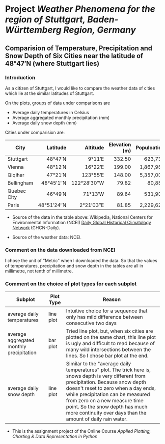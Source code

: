 # Project *Weather Phenomena for the region of Stuttgart, Baden-Württemberg Region, Germany*

## Comparision of Temperature, Precipitation and Snow Depth of Six Cities near the latitude of 48°47′N (where Stuttgart lies)

### Introduction

As a citizen of Stuttgart, I would like to compare the weather data of cities which lie at the similar latitudes of Stuttgart. 

On the plots, groups of data under comparisons are

* Average daily temperatures in Celsius
* Average aggregated monthly precipitation (mm)
* Average daily snow depth (mm)


Cities under comparision are: 

City | Latitude | Altitude | Elevation (m) | Populoation | Country
-----|---------:|---------:|----------:|-----------:|-----------|
Stuttgart | 48°47′N  | 9°11′E | 332.50 | 623,738 | Germany
Vienna | 48°12′N | 16°22′E | 199.00  | 1,867,960 | Austria
Qiqihar | 47°21′N | 123°55′E |  148.00  | 5,357,003 | China
Bellingham | 48°45′1″N | 122°28′30″W | 79.82  | 80,885 | USA
Quebec City | 46°49′N | 71°13′W | 89.64   | 531,902 | Canada
Paris | 48°51′24″N | 2°21′03″E |  81.85  |  2,229,621 | France


* Source of the data in the table above: Wikipedia, National Centers for Environmental Information (NCEI) [Daily Global Historical Climatology Network](https://www1.ncdc.noaa.gov/pub/data/ghcn/daily/readme.txt) (GHCN-Daily).
 
* Source of the weather data: NCEI.

### Comment on the data downloaded from NCEI

I chose the unit of "Metric" when I downloaded the data. So that the values of temperatures, precipitation and snow depth in the tables are all in millimetre, not tenth of millimetre.  


### Comment on the choice of plot types for each subplot

Subplot  | Plot Type | Reason
---------|-----------|--------
average daily temperatures | line plot | Intuitive choice for a sequence that only has mild difference between consecutive two days
average aggregated monthly precipitation | bar plot | Tried line plot, but, when six cities are plotted on the same chart, this line plot is ugly and difficult to read because of many wild intersections between the lines. So I chose bar plot at the end. 
average daily snow depth | line plot | Similar to the "average daily temperatures" plot. The trick here is, snows depth is very different from precipitation. Because snow depth doesn't reset to zero when a day ends, while precipitation can be measured from zero on a new measure time point. So the snow depth has much more continuity over days than the amount of daily rain water.  

* This is the assignment project of the Online Course *Applied Plotting, Charting & Data Representation in Python*